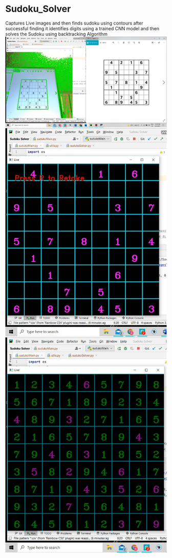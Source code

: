 # Sudoku_Solver
Captures Live images and then finds sudoku using contours after successful finding it identifies digits using a trained CNN model and then solves the Sudoku using backtracking Algorithm
![alt text](https://github.com/aChugh19/Sudoku_Solver/blob/master/img1.png?raw=true)
![alt text](https://github.com/aChugh19/Sudoku_Solver/blob/master/img2.png?raw=true)
![alt text](https://github.com/aChugh19/Sudoku_Solver/blob/master/img3.png?raw=true)
